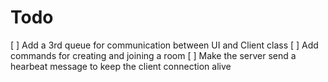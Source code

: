 # Todo
[ ] Add a 3rd queue for communication between UI and Client class
[ ] Add commands for creating and joining a room
[ ] Make the server send a hearbeat message to keep the client connection alive